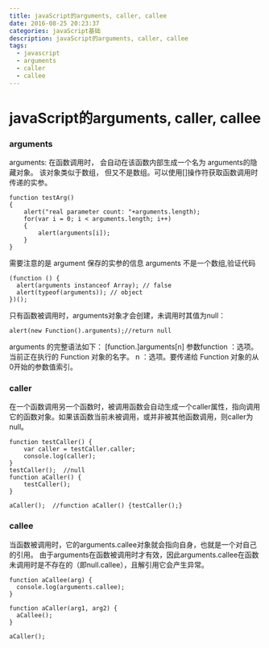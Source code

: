 ```yaml
---
title: javaScript的arguments, caller, callee
date: 2016-08-25 20:23:37
categories: javaScript基础
description: javaScript的arguments, caller, callee
tags:
  - javascript
  - arguments
  - caller
  - callee
---
```

# javaScript的arguments, caller, callee

### arguments
arguments:  在函数调用时， 会自动在该函数内部生成一个名为 arguments的隐藏对象。 该对象类似于数组， 但又不是数组。可以使用[]操作符获取函数调用时传递的实参。
```
function testArg()  
{  
    alert("real parameter count: "+arguments.length);  
    for(var i = 0; i < arguments.length; i++)  
    {  
        alert(arguments[i]);  
    }  
}  
```
需要注意的是 argument 保存的实参的信息
arguments 不是一个数组,验证代码
```
(function () {  
  alert(arguments instanceof Array); // false  
  alert(typeof(arguments)); // object  
})();  
```
只有函数被调用时，arguments对象才会创建，未调用时其值为null：
```
alert(new Function().arguments);//return null  
```
arguments 的完整语法如下：
[function.]arguments[n]
参数function ：选项。当前正在执行的 Function 对象的名字。 n ：选项。要传递给 Function 对象的从0开始的参数值索引。
### caller
在一个函数调用另一个函数时，被调用函数会自动生成一个caller属性，指向调用它的函数对象。如果该函数当前未被调用，或并非被其他函数调用，则caller为null。
```
function testCaller() {  
    var caller = testCaller.caller;  
    console.log(caller);  
}  
testCaller();  //null
function aCaller() {  
    testCaller();  
}  

aCaller();  //function aCaller() {testCaller();}
```
### callee
当函数被调用时，它的arguments.callee对象就会指向自身，也就是一个对自己的引用。
由于arguments在函数被调用时才有效，因此arguments.callee在函数未调用时是不存在的（即null.callee），且解引用它会产生异常。
```
function aCallee(arg) {  
  console.log(arguments.callee);  
}  

function aCaller(arg1, arg2) {
  aCallee();
}  

aCaller();  
```
